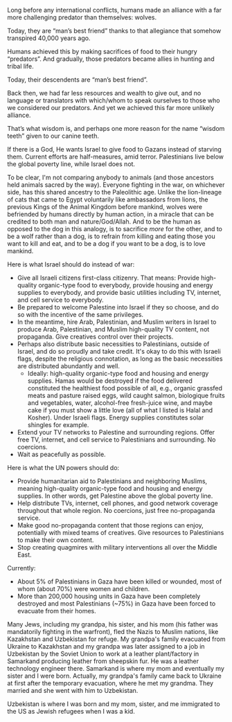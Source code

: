 Long before any international conflicts, humans made an alliance with a far more challenging predator than themselves: wolves.

Today, they are “man’s best friend” thanks to that allegiance that somehow transpired 40,000 years ago.

Humans achieved this by making sacrifices of food to their hungry “predators”. And gradually, those predators became allies in hunting and tribal life.

Today, their descendents are “man’s best friend”. 

Back then, we had far less resources and wealth to give out, and no language or translators with which/whom to speak ourselves to those who we considered our predators. And yet we achieved this far more unlikely alliance.

That’s what wisdom is, and perhaps one more reason for the name “wisdom teeth” given to our canine teeth.

If there is a God, He wants Israel to give food to Gazans instead of starving them. Current efforts are half-measures, amid terror. Palestinians live below the global poverty line, while Israel does not.

To be clear, I'm not comparing anybody to animals (and those ancestors held animals sacred by the way). Everyone fighting in the war, on whichever side, has this shared ancestry to the Paleolithic age. Unlike the lion-lineage of cats that came to Egypt voluntarily like ambassadors from lions, the previous Kings of the Animal Kingdom before mankind, wolves were befriended by humans directly by human action, in a miracle that can be credited to both man and nature/God/Allah. And to be the human as opposed to the dog in this analogy, is to sacrifice *more* for the other, and to be a wolf rather than a dog, is to refrain from killing and eating those you want to kill and eat, and to be a dog if you want to be a dog, is to love mankind.

Here is what Israel should do instead of war:

- Give all Israeli citizens first-class citizenry. That means: Provide high-quality organic-type food to everybody, provide housing and energy supplies to everybody, and provide basic utilities including TV, internet, and cell service to everybody.
- Be prepared to welcome Palestine into Israel if they so choose, and do so with the incentive of the same privileges.
- In the meantime, hire Arab, Palestinian, and Muslim writers in Israel to produce Arab, Palestinian, and Muslim high-quality TV content, not propaganda. Give creatives control over their projects.
- Perhaps also distribute basic necessities to Palestinians, outside of Israel, and do so proudly and take credit. It's okay to do this with Israeli flags, despite the religious connotation, as long as the basic necessities are distributed abundantly and well.
  - Ideally: high-quality organic-type food and housing and energy supplies. Hamas would be destroyed if the food delivered constituted the healthiest food possible of all, e.g., organic grassfed meats and pasture raised eggs, wild caught salmon, biologique fruits and vegetables, water, alcohol-free fresh-juice wine, and maybe cake if you must show a little love (all of what I listed is Halal and Kosher). Under Israeli flags. Energy supplies constitutes solar shingles for example.
- Extend your TV networks to Palestine and surrounding regions. Offer free TV, internet, and cell service to Palestinians and surrounding. No coercions.
- Wait as peacefully as possible.

Here is what the UN powers should do:

- Provide humanitarian aid to Palestinians and neighboring Muslims, meaning high-quality organic-type food and housing and energy supplies. In other words, get Palestine above the global poverty line.
- Help distribute TVs, internet, cell phones, and good network coverage throughout that whole region. No coercions, just free no-propaganda service.
- Make good no-propaganda content that those regions can enjoy, potentially with mixed teams of creatives. Give resources to Palestinians to make their own content.
- Stop creating quagmires with military interventions all over the Middle East.

Currently:
- About 5% of Palestinians in Gaza have been killed or wounded, most of whom (about 70%) were women and children.
- More than 200,000 housing units in Gaza have been completely destroyed and most Palestinians (~75%) in Gaza have been forced to evacuate from their homes. 

Many Jews, including my grandpa, his sister, and his mom (his father was mandatorily fighting in the warfront), fled the Nazis to Muslim nations, like Kazakhstan and Uzbekistan for refuge. My grandpa's family evacuated from Ukraine to Kazakhstan and my grandpa was later assigned to a job in Uzbekistan by the Soviet Union to work at a leather plant/factory in Samarkand producing leather from sheepskin fur. He was a leather technology engineer there. Samarkand is where my mom and eventually my sister and I were born. Actually, my grandpa's family came back to Ukraine at first after the temporary evacuation, where he met my grandma. They married and she went with him to Uzbekistan.

Uzbekistan is where I was born and my mom, sister, and me immigrated to the US as Jewish refugees when I was a kid.

